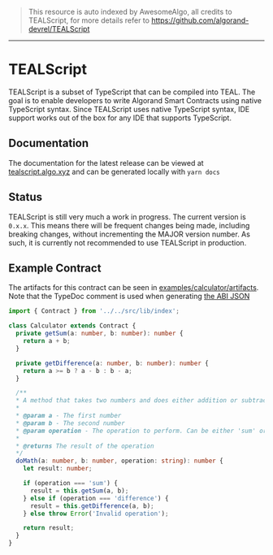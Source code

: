 > This resource is auto indexed by AwesomeAlgo, all credits to TEALScript, for more details refer to https://github.com/algorand-devrel/TEALScript

---

# TEALScript

TEALScript is a subset of TypeScript that can be compiled into TEAL. The goal is to enable developers to write Algorand Smart Contracts using native TypeScript syntax. Since TEALScript uses native TypeScript syntax, IDE support works out of the box for any IDE that supports TypeScript.

## Documentation

The documentation for the latest release can be viewed at [tealscript.algo.xyz](https://tealscript.algo.xyz) and can be generated locally with `yarn docs`

## Status

TEALScript is still very much a work in progress. The current version is `0.x.x`. This means there will be frequent changes being made, including breaking changes, without incrementing the MAJOR version number. As such, it is currently not recommended to use TEALScript in production.

## Example Contract

The artifacts for this contract can be seen in [examples/calculator/artifacts](./examples/calculator/artifacts). Note that the TypeDoc comment is used when generating [the ABI JSON](./examples/calculator/artifacts/Calculator.abi.json)

```ts
import { Contract } from '../../src/lib/index';

class Calculator extends Contract {
  private getSum(a: number, b: number): number {
    return a + b;
  }

  private getDifference(a: number, b: number): number {
    return a >= b ? a - b : b - a;
  }

  /**
  * A method that takes two numbers and does either addition or subtraction
  *
  * @param a - The first number
  * @param b - The second number
  * @param operation - The operation to perform. Can be either 'sum' or 'difference'
  *
  * @returns The result of the operation
  */
  doMath(a: number, b: number, operation: string): number {
    let result: number;

    if (operation === 'sum') {
      result = this.getSum(a, b);
    } else if (operation === 'difference') {
      result = this.getDifference(a, b);
    } else throw Error('Invalid operation');

    return result;
  }
}

```
